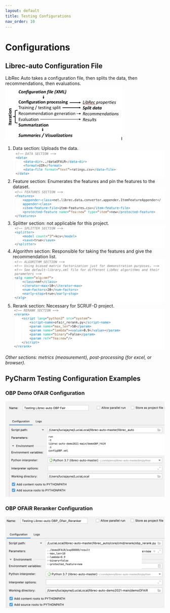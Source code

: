 ```yaml
---
layout: default
title: Testing Configurations
nav_order: 10
---
```

# Configurations
## Librec-auto Configuration File
LibRec Auto takes a configuration file, then splits the data, then recommendations, then evaluations.
<img src="content/configurations/librec-auto_conf.png" width="370" height="170" />

1. Data section: Uploads the data.
![data_conf](content/configurations/librec-auto/data_conf.png)
2. Feature section: Enumerates the features and pin the features to the dataset.
![fea_config](content/configurations/librec-auto/fea_conf.png)
3. Splitter section: not applicable for this project.
![splitter_config](content/configurations/librec-auto/splitter_conf.png)
4. Algorithm section: Responsible for taking the features and give the recommendation list.
![alg_config](content/configurations/librec-auto/alg_conf.png)
5. Rerank section: Necessary for SCRUF-D project.
![rerank_config](content/configurations/librec-auto/rr_conf.png)

*Other sections: metrics (measurement), post-processing (for excel, or browser).*

## PyCharm Testing Configuration Examples

### OBP Demo OFAiR Configuration
![obp_demo_ofair](content/configurations/obpfair_conf.png)

### OBP OFAiR Reranker Configuration
![](content/configurations/obp_rr_conf.png)
